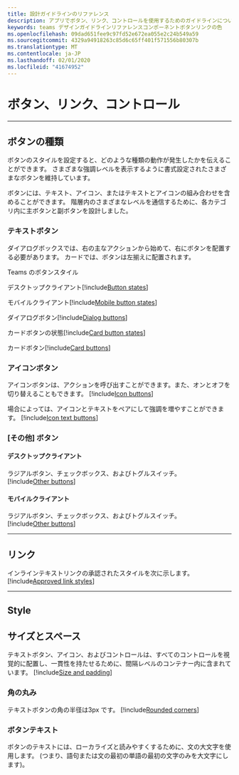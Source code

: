 ```yaml
---
title: 設計ガイドラインのリファレンス
description: アプリでボタン、リンク、コントロールを使用するためのガイドラインについて説明します。
keywords: teams デザインガイドラインリファレンスコンポーネントボタンリンクの色
ms.openlocfilehash: 09dad651fee9c97fd52e672ea055e2c24b549a59
ms.sourcegitcommit: 4329a94918263c85d6c65ff401f571556b80307b
ms.translationtype: MT
ms.contentlocale: ja-JP
ms.lasthandoff: 02/01/2020
ms.locfileid: "41674952"
---
```

# <a name="buttons-links-and-controls"></a>ボタン、リンク、コントロール

---

## <a name="button-types"></a>ボタンの種類

ボタンのスタイルを設定すると、どのような種類の動作が発生したかを伝えることができます。 さまざまな強調レベルを表示するように書式設定されたさまざまなボタンを維持しています。

ボタンには、テキスト、アイコン、またはテキストとアイコンの組み合わせを含めることができます。 階層内のさまざまなレベルを通信するために、各カテゴリ内に主ボタンと副ボタンを設計しました。

### <a name="text-buttons"></a>テキストボタン

ダイアログボックスでは、右の主なアクションから始めて、右にボタンを配置する必要があります。 カードでは、ボタンは左揃えに配置されます。

Teams のボタンスタイル

デスクトップクライアント[!include[Button states](~/includes/design/buttons-image-states.html)]

モバイルクライアント[!include[Mobile button states](~/includes/design/buttons-mobile-image-states.html)]

ダイアログボタン[!include[Dialog buttons](~/includes/design/buttons-image-dialog.html)]

カードボタンの状態[!include[Card button states](~/includes/design/buttons-image-cardstates.html)]

カードボタン[!include[Card buttons](~/includes/design/buttons-image-card.html)]

### <a name="icon-buttons"></a>アイコンボタン

アイコンボタンは、アクションを呼び出すことができます。また、オンとオフを切り替えることもできます。
[!include[Icon buttons](~/includes/design/buttons-image-icon.html)]

場合によっては、アイコンとテキストをペアにして強調を増やすことができます。
[!include[Icon text buttons](~/includes/design/buttons-image-icontext.html)]

### <a name="miscellaneous-buttons"></a>[その他] ボタン

#### <a name="desktop-clients"></a>デスクトップクライアント
ラジアルボタン、チェックボックス、およびトグルスイッチ。<br/>
[!include[Other buttons](~/includes/design/buttons-image-others.html)]

#### <a name="mobile-clients"></a>モバイルクライアント
ラジアルボタン、チェックボックス、およびトグルスイッチ。<br/>
[!include[Other buttons](~/includes/design/buttons-image-mobile-others.html)]

---

## <a name="links"></a>リンク

インラインテキストリンクの承認されたスタイルを次に示します。
[!include[Approved link styles](~/includes/design/links-image-text.html)]

---

## <a name="style"></a>Style

## <a name="size-and-padding"></a>サイズとスペース

テキストボタン、アイコン、およびコントロールは、すべてのコントロールを視覚的に配置し、一貫性を持たせるために、間隔レベルのコンテナー内に含まれています。
[!include[Size and padding](~/includes/design/style-image-size.html)]

### <a name="rounded-corners"></a>角の丸み

テキストボタンの角の半径は3px です。
[!include[Rounded corners](~/includes/design/style-image-corners.html)]

### <a name="button-text"></a>ボタンテキスト

ボタンのテキストには、ローカライズと読みやすくするために、文の大文字を使用します。 (つまり、語句または文の最初の単語の最初の文字のみを大文字にします)。
